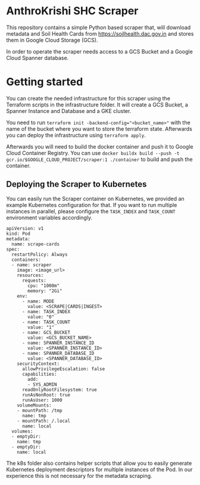 # AnthroKrishi SHC Scraper
This repository contains a simple Python based scraper that, will download metadata and Soil Health Cards from https://soilhealth.dac.gov.in and stores them in Google Cloud Storage (GCS).

In order to operate the scraper needs access to a GCS Bucket and a Google Cloud Spanner database.

# Getting started
You can create the needed infrastructure for this scraper using the Terraform scripts in the infrastructure folder. It will create a GCS Bucket, a Spanner Instance and Database and a GKE cluster.

You need to run `terraform init -backend-config="<bucket_name>"` with the name of the bucket where you want to store the terraform state. Afterwards you can deploy the infrastructure using `terraform apply`.

Afterwards you will need to build the docker container and push it to Google Cloud Container Registry. You can use `docker buildx build --push -t gcr.io/$GOOGLE_CLOUD_PROJECT/scraper:1 ./container` to build and push the container.

## Deploying the Scraper to Kubernetes
You can easily run the Scraper container on Kubernetes, we provided an example Kubernetes configuration for that. If you want to run multiple instances in parallel, please configure the `TASK_INDEX` and `TASK_COUNT` environment variables accordingly.
```
apiVersion: v1
kind: Pod
metadata:
  name: scrape-cards
spec:
  restartPolicy: Always
  containers:
  - name: scraper
    image: <image_url>
    resources:
      requests:
        cpu: "1000m"
        memory: "2Gi"
    env:
      - name: MODE
        value: <SCRAPE|CARDS|INGEST>
      - name: TASK_INDEX
        value: "0"
      - name: TASK_COUNT
        value: "1"
      - name: GCS_BUCKET
        value: <GCS_BUCKET_NAME>
      - name: SPANNER_INSTANCE_ID
        value: <SPANNER_INSTANCE_ID>
      - name: SPANNER_DATABASE_ID
        value: <SPANNER_DATABASE_ID>
    securityContext:
      allowPrivilegeEscalation: false
      capabilities:
        add:
        - SYS_ADMIN
      readOnlyRootFilesystem: true
      runAsNonRoot: true
      runAsUser: 1000
    volumeMounts:
    - mountPath: /tmp
      name: tmp
    - mountPath: /.local
      name: local
  volumes:
  - emptyDir:
    name: tmp
  - emptyDir:
    name: local
```

The k8s folder also contains helper scripts that allow you to easily generate Kubernetes deployment descriptors for multiple instances of the Pod. In our experience this is not necessary for the metadata scraping.

